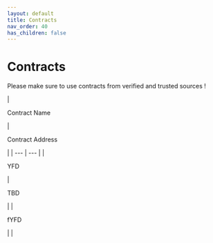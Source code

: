 ```yaml
---
layout: default
title: Contracts
nav_order: 40
has_children: false
---
```


Contracts
=========

Please make sure to use contracts from verified and trusted sources !

|

Contract Name

 |

Contract Address

 |
| --- | --- |
|

YFD

 |

TBD

 |
|

fYFD

 |  |